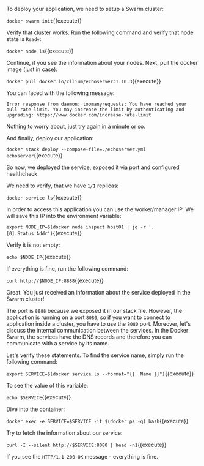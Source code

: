 To deploy your application, we need to setup a Swarm cluster:

`docker swarm init`{{execute}}

Verify that cluster works. Run the following command and verify that node state is `Ready`:

`docker node ls`{{execute}}

Continue, if you see the information about your nodes. Next, pull the docker image (just in case):

`docker pull docker.io/cilium/echoserver:1.10.3`{{execute}}

You can faced with the following message:  

```
Error response from daemon: toomanyrequests: You have reached your pull rate limit. You may increase the limit by authenticating and upgrading: https://www.docker.com/increase-rate-limit
```

Nothing to worry about, just try again in a minute or so.

And finally, deploy our application:

`docker stack deploy --compose-file=./echoserver.yml echoserver`{{execute}}

So now, we deployed the service, exposed it via port and configured healthcheck.

We need to verify, that we have `1/1` replicas:

`docker service ls`{{execute}}

In order to access this application you can use the worker/manager IP. We will save this IP into the environment variable:

`export NODE_IP=$(docker node inspect host01 | jq -r '.[0].Status.Addr')`{{execute}}

Verify it is not empty:

`echo $NODE_IP`{{execute}}

If everything is fine, run the following command:

`curl http://$NODE_IP:8888`{{execute}}

Great. You just received an information about the service deployed in the Swarm cluster!

The port is `8888` because we exposed it in our stack file. However, the application is running on a port `8080`, so if you want to connect to application inside a cluster, you have to use the `8080` port. Moreover, let's discuss the internal communication between the services. In the Docker Swarm, the services have the DNS records and therefore you can communicate with a service by its name.

Let's verify these statements. To find the service name, simply run the following command:  

`export SERVICE=$(docker service ls --format="{{ .Name }}")`{{execute}}

To see the value of this variable:

`echo $SERVICE`{{execute}}

Dive into the container:

`docker exec -e SERVICE=$SERVICE -it $(docker ps -q) bash`{{execute}}

Try to fetch the information about our service:

`curl -I --silent http://$SERVICE:8080 | head -n1`{{execute}}

If you see the `HTTP/1.1 200 OK` message - everything is fine.